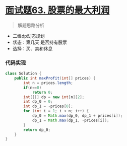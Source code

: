 # [面试题63. 股票的最大利润](https://leetcode-cn.com/problems/gu-piao-de-zui-da-li-run-lcof/)


> 解题思路分析

- 二维dp动态规划
- 状态：第几天  是否持有股票
- 选择：买、卖和休息

### 代码实现


~~~java
class Solution {
    public int maxProfit(int[] prices) {
        int n = prices.length;
        if(n==0)
            return 0;
        int[][] dp = new int[n][2];
        int dp_0 = 0;
        int dp_1 = -prices[0];
        for (int i = 1; i < n; i++) {
            dp_0 = Math.max(dp_0, dp_1 + prices[i]);
            dp_1 = Math.max(dp_1, -prices[i]);
        }
        return dp_0;
    }
}
~~~